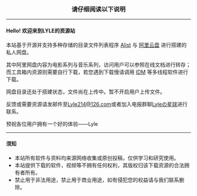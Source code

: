 ###  <center>请仔细阅读以下说明</center>
***
#### Hello! 欢迎来到LYLE的资源站


本站基于开源并支持多种存储的目录文件列表程序 [Alist](https://github.com/Xhofe/alist) 与 [阿里云盘](https://www.aliyundrive.com/) 进行搭建的私人网盘。

其中阿里网盘内容为电影系列与音乐系列，访问用户可以参照在线文档进行转存；而工具箱内资源则需要自行下载，若您遇到下载慢请调用 [IDM](https://handsomedragon.top/%E5%B7%A5%E5%85%B7%E7%AE%B1/idm) 等多线程软件进行下载。

网盘目录还处于搭建状态，文件尚在上传中。暂不开启用户上传文件。

反馈或需要资源请发邮件至<Lyle214@126.com>或者加入电报群聊[Lyleの星球](https://t.me/Lyle214_work)进行联系。

预祝各位用户拥有一个好的体验——Lyle
***
#### 须知
* 本站所有软件与资料均来源网络收集或原创投稿，仅供学习和研究使用。
* 本站提供下载的软件，视频等不拥有任何权利，其版权归该下载资源的合法拥有者所有。
* 禁止用于非法用途，禁止用于商业用途，如有侵犯您的权益请与我们联系删除。

